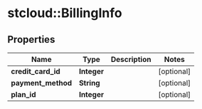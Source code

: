# stcloud::BillingInfo

## Properties
Name | Type | Description | Notes
------------ | ------------- | ------------- | -------------
**credit_card_id** | **Integer** |  | [optional] 
**payment_method** | **String** |  | [optional] 
**plan_id** | **Integer** |  | [optional] 


